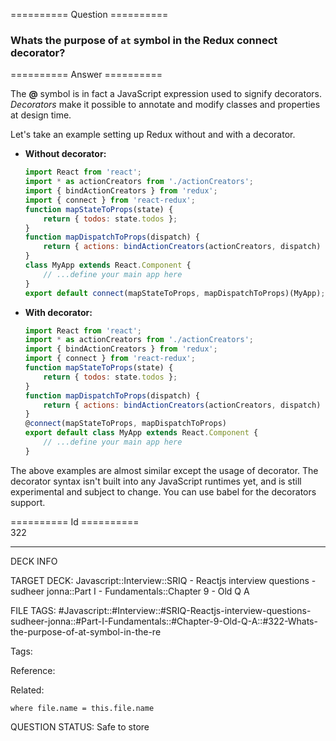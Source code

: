 ========== Question ==========  

### Whats the purpose of `at` symbol in the Redux connect decorator?  

========== Answer ==========  

The **@** symbol is in fact a JavaScript expression used to signify decorators.
_Decorators_ make it possible to annotate and modify classes and properties at
design time.

Let's take an example setting up Redux without and with a decorator.

-   **Without decorator:**

    ```javascript
    import React from 'react';
    import * as actionCreators from './actionCreators';
    import { bindActionCreators } from 'redux';
    import { connect } from 'react-redux';
    function mapStateToProps(state) {
        return { todos: state.todos };
    }
    function mapDispatchToProps(dispatch) {
        return { actions: bindActionCreators(actionCreators, dispatch) };
    }
    class MyApp extends React.Component {
        // ...define your main app here
    }
    export default connect(mapStateToProps, mapDispatchToProps)(MyApp);
    ```

-   **With decorator:**

    ```javascript
    import React from 'react';
    import * as actionCreators from './actionCreators';
    import { bindActionCreators } from 'redux';
    import { connect } from 'react-redux';
    function mapStateToProps(state) {
        return { todos: state.todos };
    }
    function mapDispatchToProps(dispatch) {
        return { actions: bindActionCreators(actionCreators, dispatch) };
    }
    @connect(mapStateToProps, mapDispatchToProps)
    export default class MyApp extends React.Component {
        // ...define your main app here
    }
    ```

The above examples are almost similar except the usage of decorator. The
decorator syntax isn't built into any JavaScript runtimes yet, and is still
experimental and subject to change. You can use babel for the decorators
support.

========== Id ==========  
322

---

DECK INFO

TARGET DECK: Javascript::Interview::SRIQ - Reactjs interview questions - sudheer jonna::Part I - Fundamentals::Chapter 9 - Old Q A

FILE TAGS: #Javascript::#Interview::#SRIQ-Reactjs-interview-questions-sudheer-jonna::#Part-I-Fundamentals::#Chapter-9-Old-Q-A::#322-Whats-the-purpose-of-at-symbol-in-the-re

Tags:

Reference:

Related:

```dataview
where file.name = this.file.name
```
QUESTION STATUS: Safe to store

